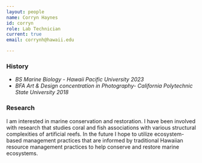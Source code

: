 ```yaml
---
layout: people
name: Corryn Haynes
id: corryn
role: Lab Technician
current: true
email: corrynh@hawaii.edu

---
```


### History

- *BS Marine Biology - Hawaii Pacific University 2023*
- *BFA Art & Design concentration in Photography- California Polytechnic State University 2018*

### Research

I am interested in marine conservation and restoration. I have been involved with research that studies coral and fish associations with various structural complexities of artificial reefs. In the future I hope to utilize ecosystem-based management practices that are informed by traditional Hawaiian resource management practices to help conserve and restore marine ecosystems.
